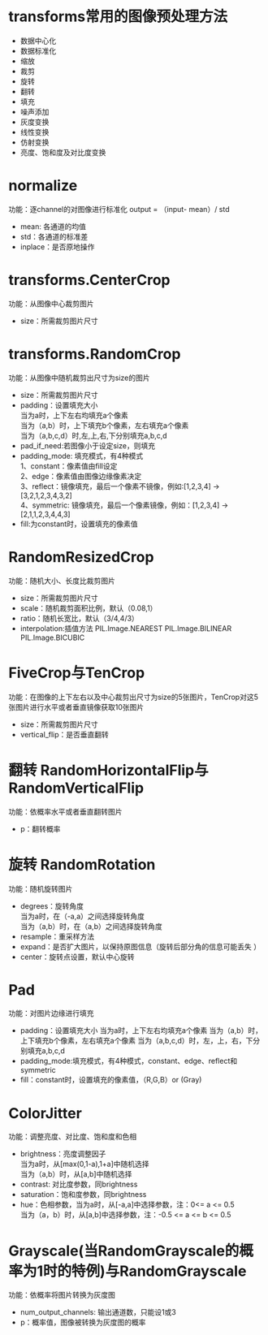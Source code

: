 # transforms常用的图像预处理方法
* 数据中心化
* 数据标准化
* 缩放
* 裁剪
* 旋转
* 翻转
* 填充
* 噪声添加
* 灰度变换
* 线性变换
* 仿射变换
* 亮度、饱和度及对比度变换

# normalize
功能：逐channel的对图像进行标准化
output = （input- mean）/ std
* mean: 各通道的均值
* std：各通道的标准差
* inplace：是否原地操作

# transforms.CenterCrop
功能：从图像中心裁剪图片
* size：所需裁剪图片尺寸

# transforms.RandomCrop
功能：从图像中随机裁剪出尺寸为size的图片
* size：所需裁剪图片尺寸
* padding：设置填充大小   <br>
当为a时，上下左右均填充a个像素   <br>
当为（a,b）时，上下填充b个像素，左右填充a个像素   
当为（a,b,c,d）时,左,上,右,下分别填充a,b,c,d    
* pad_if_need:若图像小于设定size，则填充
* padding_mode: 填充模式，有4种模式
<br>1、constant：像素值由fill设定
<br>2、edge：像素值由图像边缘像素决定
<br>3、reflect：镜像填充，最后一个像素不镜像，例如:[1,2,3,4] -> [3,2,1,2,3,4,3,2]
<br>4、symmetric: 镜像填充，最后一个像素镜像，例如：[1,2,3,4] -> [2,1,1,2,3,4,4,3]
* fill:为constant时，设置填充的像素值 

# RandomResizedCrop
功能：随机大小、长度比裁剪图片
* size：所需裁剪图片尺寸
* scale：随机裁剪面积比例，默认（0.08,1）
* ratio：随机长宽比，默认（3/4,4/3）
* interpolation:插值方法
PIL.Image.NEAREST
PIL.Image.BILINEAR
PIL.Image.BICUBIC

# FiveCrop与TenCrop
功能：在图像的上下左右以及中心裁剪出尺寸为size的5张图片，TenCrop对这5张图片进行水平或者垂直镜像获取10张图片
* size：所需裁剪图片尺寸
* vertical_flip：是否垂直翻转

# 翻转 RandomHorizontalFlip与RandomVerticalFlip
功能：依概率水平或者垂直翻转图片
* p：翻转概率

# 旋转 RandomRotation
功能：随机旋转图片
* degrees：旋转角度
<br>当为a时，在（-a,a）之间选择旋转角度
<br>当为（a,b）时，在（a,b）之间选择旋转角度
* resample：重采样方法
* expand：是否扩大图片，以保持原图信息（旋转后部分角的信息可能丢失 ）
* center：旋转点设置，默认中心旋转

# Pad
功能：对图片边缘进行填充
* padding：设置填充大小
当为a时，上下左右均填充a个像素
当为（a,b）时，上下填充b个像素，左右填充a个像素
当为（a,b,c,d）时，左，上，右，下分别填充a,b,c,d
* padding_mode:填充模式，有4种模式，constant、edge、reflect和symmetric
* fill：constant时，设置填充的像素值，（R,G,B）or (Gray)

# ColorJitter
功能：调整亮度、对比度、饱和度和色相
* brightness：亮度调整因子
<br>当为a时，从[max(0,1-a),1+a]中随机选择
<br>当为（a,b）时，从[a,b]中随机选择
* contrast: 对比度参数，同brightness
* saturation：饱和度参数，同brightness
* hue：色相参数，当为a时，从[-a,a]中选择参数，注：0<= a <= 0.5
<br>当为（a，b）时，从[a,b]中选择参数，注：-0.5 <= a <= b <= 0.5

# Grayscale(当RandomGrayscale的概率为1时的特例)与RandomGrayscale
功能：依概率将图片转换为灰度图
* num_output_channels: 输出通道数，只能设1或3
* p：概率值，图像被转换为灰度图的概率



